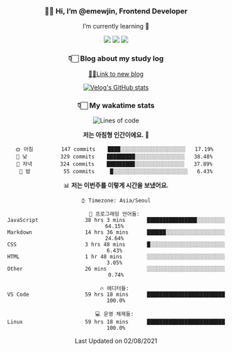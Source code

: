 <div align='center'>
  
### 👋🏻 Hi, I’m @emewjin, Frontend Developer 
I’m currently learning 🌱 
    
  <img src="https://img.shields.io/badge/javascript-F7DF1E?style=for-the-badge&logo=javascript&logoColor=black"/>
  <img src="https://img.shields.io/badge/react.js-61DAFB?style=for-the-badge&logo=react&logoColor=black"/>
    <img src="https://img.shields.io/badge/vue.js-4FC08D?style=for-the-badge&logo=vue.js&logoColor=white"/>

### 👇🏻 Blog about my study log
  [🏃🏻Link to new blog](https://emewjin.github.io/)  
  
 [![Velog's GitHub stats](https://velog-readme-stats.vercel.app/api?name=1703979&tag=javascript)](https://github.com/eungyeole/velog-readme-stats)


### 👇🏻 My wakatime stats  
  
<!--START_SECTION:waka-->
![Lines of code](https://img.shields.io/badge/%EC%A0%80%EB%8A%94%20%EC%97%AC%ED%83%9C%EA%B9%8C%EC%A7%80%20-78277%20%EC%A4%84%EC%9D%98%20%EC%BD%94%EB%93%9C%EB%A5%BC%20%EC%9E%91%EC%84%B1%ED%96%88%EC%96%B4%EC%9A%94.-blue)

**저는 아침형 인간이에요. 🐤** 

```text
🌞 아침         147 commits    ████░░░░░░░░░░░░░░░░░░░░░   17.19% 
🌆 낮　         329 commits    █████████░░░░░░░░░░░░░░░░   38.48% 
🌃 저녁         324 commits    █████████░░░░░░░░░░░░░░░░   37.89% 
🌙 밤　         55 commits     █░░░░░░░░░░░░░░░░░░░░░░░░   6.43%

```


📊 **저는 이번주를 이렇게 시간을 보냈어요.** 

```text
⌚︎ Timezone: Asia/Seoul

💬 프로그래밍 언어들: 
JavaScript               38 hrs 3 mins       ████████████████░░░░░░░░░   64.15% 
Markdown                 14 hrs 36 mins      ██████░░░░░░░░░░░░░░░░░░░   24.64% 
CSS                      3 hrs 48 mins       █░░░░░░░░░░░░░░░░░░░░░░░░   6.43% 
HTML                     1 hr 48 mins        ░░░░░░░░░░░░░░░░░░░░░░░░░   3.05% 
Other                    26 mins             ░░░░░░░░░░░░░░░░░░░░░░░░░   0.74%

🔥 에디터들: 
VS Code                  59 hrs 18 mins      █████████████████████████   100.0%

💻 운영 체제들: 
Linux                    59 hrs 18 mins      █████████████████████████   100.0%

```


 Last Updated on 02/08/2021
<!--END_SECTION:waka-->
 </div>
<!---
Emewjin/Emewjin is a ✨ special ✨ repository because its `README.md` (this file) appears on your GitHub profile.
You can click the Preview link to take a look at your changes.
--->
